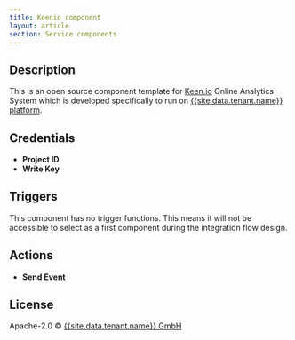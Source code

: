 ```yaml
---
title: Keenio component
layout: article
section: Service components
---
```


## Description

This is an open source component template for [Keen.io](https://keen.io/) Online Analytics System which is developed specifically to run on [{{site.data.tenant.name}} platform](http://www.{{site.data.tenant.name}}).

## Credentials

  * **Project ID**
  * **Write Key**

## Triggers

This component has no trigger functions. This means it will not be accessible to
select as a first component during the integration flow design.

## Actions

  * **Send Event**

## License

Apache-2.0 © [{{site.data.tenant.name}} GmbH](https://www.{{site.data.tenant.name}})
